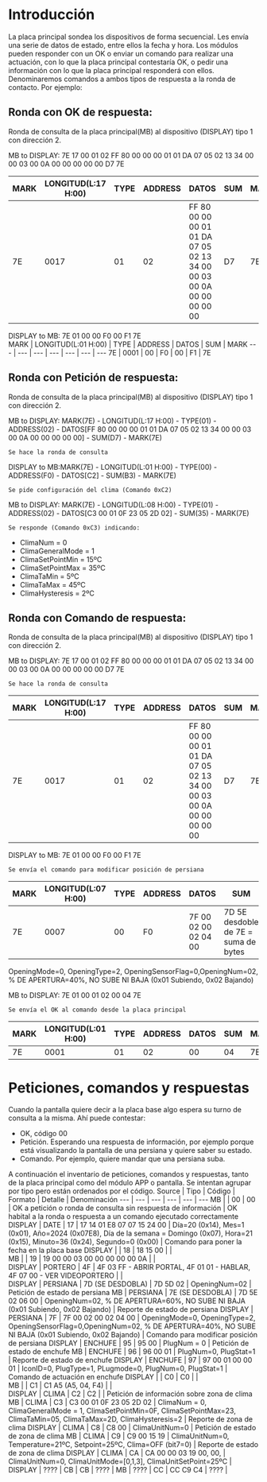 # Introducción
La placa principal sondea los dispositivos de forma secuencial. Les envía una serie de datos de estado, entre ellos la fecha y hora.
Los módulos pueden responder con un OK o enviar un comando para realizar una actuación, con lo que la placa principal contestaría OK, o pedir una información con lo que la placa principal responderá con ellos.
Denominaremos comandos a ambos tipos de respuesta a la ronda de contacto. Por ejemplo:

## Ronda con OK de respuesta:
Ronda de consulta de la placa principal(MB) al dispositivo (DISPLAY) tipo 1 con dirección 2. 

MB to DISPLAY: 
7E 17 00 01 02 FF 80 00 00 00 01 01 DA 07 05 02 13 34 00 00 03 00 0A 00 00 00 00 00 D7 7E

MARK | LONGITUD(L:17 H:00) | TYPE | ADDRESS | DATOS | SUM | MARK
--- | --- | --- | --- | --- | --- | --- 
7E | 0017 | 01 | 02 | FF 80 00 00 00 01 01 DA 07 05 02 13 34 00 00 03 00 0A 00 00 00 00 00 | D7 | 7E
  
DISPLAY to MB:
7E 01 00 00 F0 00 F1 7E  
MARK | LONGITUD(L:01 H:00) | TYPE | ADDRESS | DATOS | SUM | MARK
--- | --- | --- | --- | --- | --- | ---
7E | 0001 | 00 | F0 | 00 | F1 | 7E

## Ronda con Petición de respuesta:
Ronda de consulta de la placa principal(MB) al dispositivo (DISPLAY) tipo 1 con dirección 2. 

MB to DISPLAY: MARK(7E) - LONGITUD(L:17 H:00) - TYPE(01) - ADDRESS(02) - DATOS[FF 80 00 00 00 01 01 DA 07 05 02 13 34 00 00 03 00 0A 00 00 00 00 00] - SUM(D7) - MARK(7E)

    Se hace la ronda de consulta
  DISPLAY to MB:MARK(7E) - LONGITUD(L:01 H:00) -  TYPE(00) - ADDRESS(F0) - DATOS[C2] - SUM(B3) - MARK(7E)
    
    Se pide configuración del clima (Comando 0xC2)
  MB to DISPLAY: MARK(7E) - LONGITUD(L:08 H:00) - TYPE(01) - ADDRESS(02) - DATOS[C3 00 01 0F 23 05 2D 02] - SUM(35) - MARK(7E)
    
    Se responde (Comando 0xC3) indicando:
  * ClimaNum = 0
  * ClimaGeneralMode = 1
  * ClimaSetPointMin = 15ºC
  * ClimaSetPointMax = 35ºC
  * ClimaTaMin = 5ºC
  * ClimaTaMax = 45ºC
  * ClimaHysteresis = 2ºC

## Ronda con Comando de respuesta:
Ronda de consulta de la placa principal(MB) al dispositivo (DISPLAY) tipo 1 con dirección 2. 

MB to DISPLAY: 
7E 17 00 01 02 FF 80 00 00 00 01 01 DA 07 05 02 13 34 00 00 03 00 0A 00 00 00 00 00 D7 7E
  
    Se hace la ronda de consulta
MARK | LONGITUD(L:17 H:00) | TYPE | ADDRESS | DATOS | SUM | MARK
--- | --- | --- | --- | --- | --- | --- 
7E | 0017 | 01 | 02 | FF 80 00 00 00 01 01 DA 07 05 02 13 34 00 00 03 00 0A 00 00 00 00 00 | D7 | 7E

DISPLAY to MB:
7E 01 00 00 F0 00 F1 7E  
  
    Se envía el comando para modificar posición de persiana
MARK | LONGITUD(L:07 H:00) | TYPE | ADDRESS | DATOS | SUM | MARK
--- | --- | --- | --- | --- | --- | ---
7E | 0007 | 00 | F0 | 7F 00 02 00 02 04 00 | 7D 5E desdoble de 7E = suma de bytes | 7E
  
  OpeningMode=0, OpeningType=2, OpeningSensorFlag=0,OpeningNum=02, % DE APERTURA=40%, NO SUBE NI BAJA (0x01 Subiendo, 0x02 Bajando)	

MB to DISPLAY:
7E 01 00 01 02 00 04 7E  
  
    Se envía el OK al comando desde la placa principal
MARK | LONGITUD(L:01 H:00) | TYPE | ADDRESS | DATOS | SUM | MARK
--- | --- | --- | --- | --- | --- | ---
7E | 0001 | 01 | 02 | 00 | 04 | 7E  

# Peticiones, comandos y respuestas
Cuando la pantalla quiere decir a la placa base algo espera su turno de consulta a la misma. Ahí puede contestar: 
  * OK, código 00
  * Petición. Esperando una respuesta de información, por ejemplo porque está visualizando la pantalla de una persiana y quiere saber su estado.
  * Comando. Por ejemplo, quiere mandar que una persiana suba.

A continuación el inventario de peticiones, comandos y respuestas, tanto de la placa principal como del módulo APP o pantalla.
Se intentan agrupar por tipo pero están ordenados por el código.
Source | Tipo | Código | Formato | Detalle | Denominación
--- | --- | --- | --- | --- | --- 
MB |  | 00 | 00 | OK a petición o ronda de consulta sin respuesta de información |  OK habital a la ronda o respuesta a un comando ejecutado correctamente	
DISPLAY | DATE | 17 | 17 14 01 E8 07 07 15 24 00 | Día=20 (0x14), Mes=1 (0x01), Año=2024 (0x07E8), Día de la semana = Domingo (0x07), Hora=21 (0x15), Minuto=36 (0x24), Segundo=0 (0x00) | Comando para poner la fecha en la placa base 
DISPLAY |  | 18 | 18 15 00 |  | 	
MB | | 19 | 19 00 00 03 00 00 00 00 00 0A |  | 	
DISPLAY | PORTERO | 4F | 4F 03 FF - ABRIR PORTAL, 4F 01 01 - HABLAR, 4F 07 00 - VER VIDEOPORTERO |  | 	
DISPLAY | PERSIANA | 7D (SE DESDOBLA) | 7D 5D 02 | OpeningNum=02 | Petición de estado de persiana
MB | PERSIANA | 7E (SE DESDOBLA) | 7D 5E 02 06 00 | OpeningNum=02, % DE APERTURA=60%, NO SUBE NI BAJA (0x01 Subiendo, 0x02 Bajando) | Reporte de estado de persiana
DISPLAY | PERSIANA | 7F | 7F 00 02 00 02 04 00 | OpeningMode=0, OpeningType=2, OpeningSensorFlag=0,OpeningNum=02, % DE APERTURA=40%, NO SUBE NI BAJA (0x01 Subiendo, 0x02 Bajando)	 | Comando para modificar posición de persiana
DISPLAY | ENCHUFE | 95 | 95 00 | PlugNum = 0 | Petición de estado de enchufe
MB | ENCHUFE | 96 | 96 00 01 | PlugNum=0, PlugStat=1 | Reporte de estado de enchufe
DISPLAY | ENCHUFE | 97 | 97 00 01 00 00 01 | IconID=0, PlugType=1, PLugmode=0, PlugNum=0, PlugStat=1 | Comando de actuación en enchufe
DISPLAY |  | C0	| C0  |  |  		
MB |  | C1 | C1 A5	(A5, 04, F4)  |  | 	
DISPLAY | CLIMA | C2 | C2 |  | Petición de información sobre zona de clima
MB | CLIMA | C3 | C3 00 01 0F 23 05 2D 02 | ClimaNum = 0, ClimaGeneralMode = 1, ClimaSetPointMin=0F,  ClimaSetPointMax=23, ClimaTaMin=05, ClimaTaMax=2D, ClimaHysteresis=2 | Reporte de zona de clima
DISPLAY | CLIMA | C8 | C8 00 | ClimaUnitNum=0 | Petición de estado de zona de clima
MB | CLIMA | C9 | C9 00 15 19 | ClimaUnitNum=0, Temperature=21ºC, Setpoint=25ºC, Clima=OFF (bit7=0)	 | Reporte de estado de zona de clima
DISPLAY | CLIMA | CA | CA 00 00 03 19	00, 00, |  ClimaUnitNum=0, ClimaUnitMode=[0,1,3], ClimaUnitSetPoint=25ºC	 | 
DISPLAY | ???? | CB | CB | ????	 | 
MB | ???? | CC | CC C9 C4 | ???? | 	
